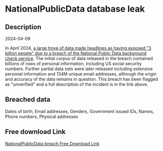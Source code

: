 # NationalPublicData database leak

## Description

2024-04-09

In April 2024, <a href="https://www.troyhunt.com/inside-the-3-billion-people-national-public-data-breach" target="_blank" rel="noopener">a large trove of data made headlines as having exposed &quot;3 billion people&quot; due to a breach of the National Public Data background check service</a>. The initial corpus of data released in the breach contained billions of rows of personal information, including US social security numbers. Further partial data sets were later released including extensive personal information and 134M unique email addresses, although the origin and accuracy of the data remains in question. This breach has been flagged as &quot;unverified&quot; and a full description of the incident is in the link above.

## Breached data

Dates of birth, Email addresses, Genders, Government issued IDs, Names, Phone numbers, Physical addresses

## Free download Link

[NationalPublicData breach Free Download Link](https://link-to.net/1229997/328.953529905323/dynamic/?r=aHR0cHM6Ly93d3cubWVkaWFmaXJlLmNvbS92aWV3L1g1cXYzREVDdmFVZUg1Ny8vZmlsZQ==)